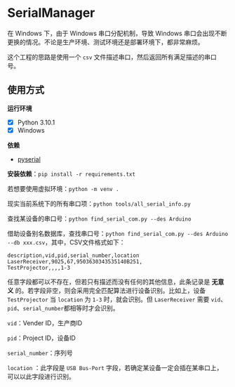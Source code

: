 # SerialManager

在 Windows 下，由于 Windows 串口分配机制，导致 Windows 串口会出现不断更换的情况。不论是生产环境、测试环境还是部署环境下，都非常麻烦。

这个工程的思路是使用一个 `csv` 文件描述串口，然后返回所有满足描述的串口号。



## 使用方式

**运行环境**

- [x] Python 3.10.1
- [x] Windows

**依赖**

- [pyserial](https://pyserial.readthedocs.io/en/latest/pyserial.html)



**安装依赖**：`pip install -r requirements.txt`

若想要使用虚拟环境：`python -m venv .`

现实当前系统下的所有串口项：`python tools/all_serial_info.py`

查找某设备的串口号：`python find_serial_com.py --des Arduino`

借助设备别名数据库，查找串口号：`python find_serial_com.py --des Arduino --db xxx.csv`，其中，CSV文件格式如下：

```csv
description,vid,pid,serial_number,location
LaserReceiver,9025,67,9503630343535140B251,
TestProjector,,,,1-3
```

任意字段都可以不存在，但若只有描述而没有任何的其他信息，此条记录是 **无意义** 的。若字段非空，则会采用完全匹配算法进行设备识别。比如上，设备 `TestProjector` 当 `location` 为 `1-3` 时，就会识别。但 `LaserReceiver` 需要 `vid`、`pid`、`serial_number`都相等时才会识别。

`vid`：Vender ID，生产商ID

`pid`：Project ID，设备ID

`serial_number`：序列号

`location` ：此字段是 `USB Bus-Port` 字段，若确定某设备一定会插在某串口上，可以以此字段进行识别。